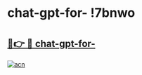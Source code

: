 # chat-gpt-for- !7bnwo

# <h2><a href="https://9x0roo.esa.edu.pl?title=chat-gpt-for-&ref=7bnwo">🔗👉 🔴 chat-gpt-for-</a></h2>

[![acn](https://github.com/user-attachments/assets/0f9c940e-d8b0-45ae-aac7-cd30a18b3e1c)](https://9x0roo.esa.edu.pl?title=chat-gpt-for-&ref=7bnwo)

